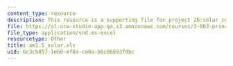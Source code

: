 ```yaml
---
content_type: resource
description: This resource is a supporting file for project 2b:solar cell performance.
file: https://ol-ocw-studio-app-qa.s3.amazonaws.com/courses/3-003-principles-of-engineering-practice-spring-2010/6c3cb4571eb0ef8aca0ab6c06893fdbc_am1.5_solar.xls
file_type: application/vnd.ms-excel
resourcetype: Other
title: am1.5_solar.xls
uid: 6c3cb457-1eb0-ef8a-ca0a-b6c06893fdbc
---
```


